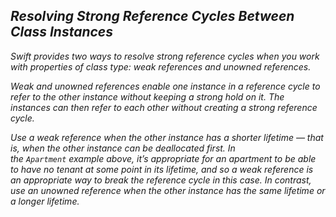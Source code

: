 ## *Resolving Strong Reference Cycles Between Class Instances*

*Swift provides two ways to resolve strong reference cycles when you work with properties of class type: weak references and unowned references.*

*Weak and unowned references enable one instance in a reference cycle to refer to the other instance without keeping a strong hold on it. The instances can then refer to each other without creating a strong reference cycle.*

*Use a weak reference when the other instance has a shorter lifetime — that is, when the other instance can be deallocated first. In the `Apartment` example above, it’s appropriate for an apartment to be able to have no tenant at some point in its lifetime, and so a weak reference is an appropriate way to break the reference cycle in this case. In contrast, use an unowned reference when the other instance has the same lifetime or a longer lifetime.*


